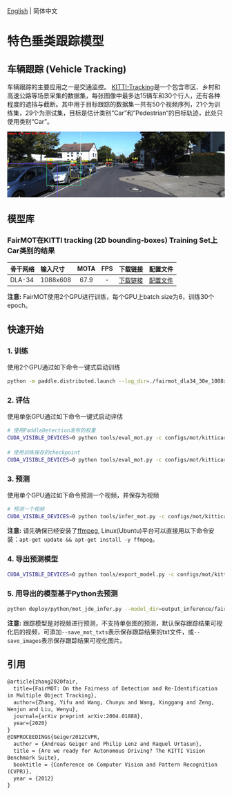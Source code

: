 [English](README.md) | 简体中文
# 特色垂类跟踪模型

## 车辆跟踪 (Vehicle Tracking)

车辆跟踪的主要应用之一是交通监控。
[KITTI-Tracking](http://www.cvlibs.net/datasets/kitti/eval_tracking.php)是一个包含市区、乡村和高速公路等场景采集的数据集，每张图像中最多达15辆车和30个行人，还有各种程度的遮挡与截断。其中用于目标跟踪的数据集一共有50个视频序列，21个为训练集，29个为测试集，目标是估计类别“Car”和”Pedestrian“的目标轨迹，此处只使用类别“Car”。
<div align="center">
  <img src="../../../docs/images/kitticars_fairmot.gif" width='800'/>
</div>

## 模型库

### FairMOT在KITTI tracking (2D bounding-boxes) Training Set上Car类别的结果

|    骨干网络      |  输入尺寸 |  MOTA   |   FPS   |  下载链接 | 配置文件 |
| :--------------| :------- | :-----: | :-----: | :------: | :----: |
| DLA-34         | 1088x608 |   67.9  |    -    |[下载链接](https://paddledet.bj.bcebos.com/models/mot/fairmot_dla34_30e_1088x608_kitticars.pdparams) | [配置文件](https://github.com/PaddlePaddle/PaddleDetection/tree/develop/configs/mot/kitticars/fairmot_dla34_30e_1088x608_kitticars.yml) |

**注意:**
 FairMOT使用2个GPU进行训练，每个GPU上batch size为6，训练30个epoch。

## 快速开始

### 1. 训练
使用2个GPU通过如下命令一键式启动训练
```bash
python -m paddle.distributed.launch --log_dir=./fairmot_dla34_30e_1088x608_kitticars/ --gpus 0,1 tools/train.py -c configs/mot/kitticars/fairmot_dla34_30e_1088x608_kitticars.yml
```

### 2. 评估
使用单张GPU通过如下命令一键式启动评估
```bash
# 使用PaddleDetection发布的权重
CUDA_VISIBLE_DEVICES=0 python tools/eval_mot.py -c configs/mot/kitticars/fairmot_dla34_30e_1088x608_kitticars.yml -o weights=https://paddledet.bj.bcebos.com/models/mot/fairmot_dla34_30e_1088x608_kitticars.pdparams

# 使用训练保存的checkpoint
CUDA_VISIBLE_DEVICES=0 python tools/eval_mot.py -c configs/mot/kitticars/fairmot_dla34_30e_1088x608_kitticars.yml -o weights=output/fairmot_dla34_30e_1088x608_kitticars/model_final.pdparams
```

### 3. 预测
使用单个GPU通过如下命令预测一个视频，并保存为视频
```bash
# 预测一个视频
CUDA_VISIBLE_DEVICES=0 python tools/infer_mot.py -c configs/mot/kitticars/fairmot_dla34_30e_1088x608_kitticars.yml -o weights=https://paddledet.bj.bcebos.com/models/mot/fairmot_dla34_30e_1088x608_kitticars.pdparams --video_file={your video name}.mp4  --save_videos
```
**注意:**
 请先确保已经安装了[ffmpeg](https://ffmpeg.org/ffmpeg.html), Linux(Ubuntu)平台可以直接用以下命令安装：`apt-get update && apt-get install -y ffmpeg`。

### 4. 导出预测模型
```bash
CUDA_VISIBLE_DEVICES=0 python tools/export_model.py -c configs/mot/kitticars/fairmot_dla34_30e_1088x608_kitticars.yml -o weights=https://paddledet.bj.bcebos.com/models/mot/fairmot_dla34_30e_1088x608_kitticars.pdparams
```

### 5. 用导出的模型基于Python去预测
```bash
python deploy/python/mot_jde_infer.py --model_dir=output_inference/fairmot_dla34_30e_1088x608_kitticars --video_file={your video name}.mp4 --device=GPU --save_mot_txts
```
**注意:**
 跟踪模型是对视频进行预测，不支持单张图的预测，默认保存跟踪结果可视化后的视频，可添加`--save_mot_txts`表示保存跟踪结果的txt文件，或`--save_images`表示保存跟踪结果可视化图片。

## 引用
```
@article{zhang2020fair,
  title={FairMOT: On the Fairness of Detection and Re-Identification in Multiple Object Tracking},
  author={Zhang, Yifu and Wang, Chunyu and Wang, Xinggang and Zeng, Wenjun and Liu, Wenyu},
  journal={arXiv preprint arXiv:2004.01888},
  year={2020}
}
@INPROCEEDINGS{Geiger2012CVPR,
  author = {Andreas Geiger and Philip Lenz and Raquel Urtasun},
  title = {Are we ready for Autonomous Driving? The KITTI Vision Benchmark Suite},
  booktitle = {Conference on Computer Vision and Pattern Recognition (CVPR)},
  year = {2012}
}
```
